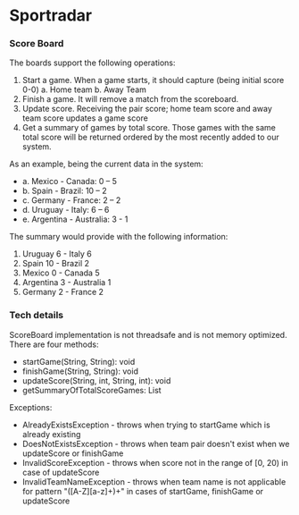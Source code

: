 # Sportradar
### Score Board
The boards support the following operations:
1. Start a game. When a game starts, it should capture (being initial score 0-0)
   a. Home team
   b. Away Team
2. Finish a game. It will remove a match from the scoreboard.
3. Update score. Receiving the pair score; home team score and away team score
   updates a game score
4. Get a summary of games by total score. Those games with the same total score
   will be returned ordered by the most recently added to our system.

As an example, being the current data in the system:
+ a. Mexico - Canada: 0 – 5
+ b. Spain - Brazil: 10 – 2
+ c. Germany - France: 2 – 2
+ d. Uruguay - Italy: 6 – 6
+ e. Argentina - Australia: 3 - 1

The summary would provide with the following information:

1. Uruguay 6 - Italy 6
2. Spain 10 - Brazil 2
3. Mexico 0 - Canada 5
4. Argentina 3 - Australia 1
5. Germany 2 - France 2

### Tech details
ScoreBoard implementation is not threadsafe and is not memory optimized.
There are four methods:

+ startGame(String, String): void
+ finishGame(String, String): void
+ updateScore(String, int, String, int): void
+ getSummaryOfTotalScoreGames: List<Game>

Exceptions:
+ AlreadyExistsException - throws when trying to startGame which is already existing
+ DoesNotExistsException - throws when team pair doesn't exist when we updateScore or finishGame
+ InvalidScoreException - throws when score not in the range of [0, 20) in case of updateScore
+ InvalidTeamNameException - throws when team name is not applicable for pattern "([A-Z][a-z]+)+" in cases of startGame,
finishGame or updateScore
